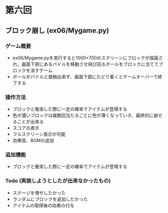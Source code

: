 # 第六回
## ブロック崩し (ex06/Mygame.py)
### ゲーム概要
- ex06/Mygame.pyを実行すると1000×700のスクリーンにブロックが描画され，画面下部にあるパドルを移動させ飛び回るボールをブロックに当ててブロックを消すゲーム
- ボールがパドルと接触出来ず、画面下部にたどり着くとゲームオーバーで終了する
### 操作方法
- ブロックと衝突した際に一定の確率でアイテムが登場する
- 色が濃いブロックは複数回当たるごとに色が薄くなっていき、最終的に崩せることが出来る
- スコアの表示
- フルスクリーン表示が可能
- 効果音、BGMの追加
### 追加機能
- ブロックと衝突した際に一定の確率でアイテムが登場する

### Todo (実装しようとしたが出来なかったもの)
- ステージを増やしたかった
- ランダムにブロックを追加したかった
- アイテムの取得後の効果の付与